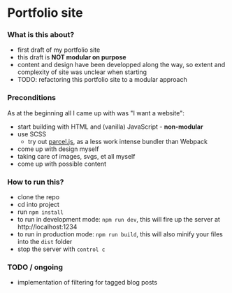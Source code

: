 # Portfolio site

### What is this about?

- first draft of my portfolio site
- this draft is **NOT modular on purpose**
-  content and design have been developped along the way, so extent and complexity of site was unclear when starting
- TODO: refactoring this portfolio site to a modular approach

### Preconditions

As at the beginning all I came up with was "I want a website":
- start building with HTML and (vanilla) JavaScript - **non-modular**
- use SCSS
    - try out [parcel.js](https://parceljs.org/getting_started.html), as a less work intense bundler than Webpack
- come up with design myself
- taking care of images, svgs, et all myself
- come up with possible content

### How to run this?

- clone the repo
- cd into project
- run `npm install`
- to run in development mode: `npm run dev`, this will fire up the server at http://localhost:1234
- to run in production mode: `npm run build`, this will also minify your files into the `dist` folder
- stop the server with `control c`

### TODO / ongoing

- implementation of filtering for tagged blog posts
